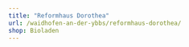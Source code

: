 ```yaml
---
title: "Reformhaus Dorothea"
url: /waidhofen-an-der-ybbs/reformhaus-dorothea/
shop: Bioladen
---
```

